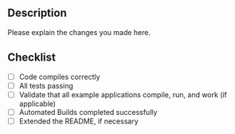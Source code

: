 ## Description

Please explain the changes you made here.

## Checklist

- [ ] Code compiles correctly
- [ ] All tests passing
- [ ] Validate that all example applications compile, run, and work (if applicable)
- [ ] Automated Builds completed successfully 
- [ ] Extended the README, if necessary
